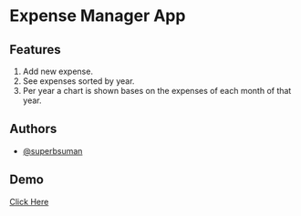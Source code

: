 # Expense Manager App


## Features

1. Add new expense.
1. See expenses sorted by year.
1. Per year a chart is shown bases on the expenses of each month of that year.

## Authors

- [@superbsuman](https://www.github.com/superbsuman)

## Demo

[Click Here](https://expensemanagerapp.netlify.app)
